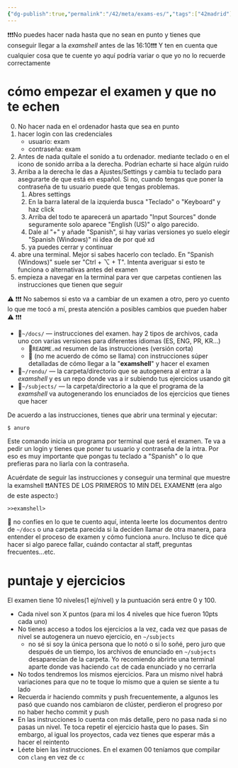```yaml
---
{"dg-publish":true,"permalink":"/42/meta/exams-es/","tags":["42madrid"]}
---
```


❗❗❗No puedes hacer nada hasta que no sean en punto y tienes que conseguir llegar a la *examshell* antes de las 16:10❗❗❗
Y ten en cuenta que cualquier cosa que te cuente yo aquí podría variar o que yo no lo recuerde correctamente


# cómo empezar el examen y que no te echen
0. No hacer nada en el ordenador hasta que sea en punto
1. hacer login con las credenciales
	- usuario: exam
	- contraseña: exam
2. Antes de nada quítale el sonido a tu ordenador. mediante teclado o en el icono de sonido arriba a la derecha. Podrían echarte si hace algún ruido
3. Arriba a la derecha le das a Ajustes/Settings y cambia tu teclado para asegurarte de que está en español. Si no, cuando tengas que poner la contraseña de tu usuario puede que tengas problemas.
	1. Abres settings
	2. En la barra lateral de la izquierda busca "Teclado" o "Keyboard" y haz click
	3. Arriba del todo te aparecerá un apartado "Input Sources" donde seguramente solo aparece "English (US)" o algo parecido.
	4. Dale al "+" y añade "Spanish", si hay varias versiones yo suelo elegir "Spanish (Windows)" ni idea de por qué xd
	5. ya puedes cerrar y continuar
4. abre una terminal. Mejor si sabes hacerlo con teclado. En "Spanish (Windows)" suele ser "Ctrl + ⌥ + T". Intenta averiguar si esto te funciona o alternativas antes del examen
5. empieza a navegar en la terminal para ver que carpetas contienen las instrucciones que tienen que seguir

⚠ ❗❗❗ No sabemos si esto va a cambiar de un examen a otro, pero yo cuento lo que me tocó a mí, presta atención a posibles cambios que pueden haber ⚠ ❗❗❗

- 📁`~/docs/` — instrucciones del examen. hay 2 tipos de archivos, cada uno con varias versiones para diferentes idiomas (ES, ENG, PR, KR...)
	- 📄`README.md` resumen de las instrucciones (versión corta)
	- 📄 (no me acuerdo de cómo se llama) con instrucciones súper detalladas de cómo llegar a la "**examshell**" y hacer el examen
- 📁`~/rendu/` — la carpeta/directorio que se autogenera al entrar a la *examshell* y es un repo donde vas a ir subiendo tus ejercicios usando git
- 📁`~/subjects/` — la carpeta/directorio a la que el programa de la *examshell* va autogenerando los enunciados de los ejercicios que tienes que hacer

De acuerdo a las instrucciones, tienes que abrir una terminal y ejecutar:
```bash
$ anuro
```
Este comando inicia un programa por terminal que será el examen.
Te va a pedir un login y tienes que poner tu usuario y contraseña de la intra. Por eso es muy importante que pongas tu teclado a "Spanish" o lo que prefieras para no liarla con la contraseña.

Acuérdate de seguir las instrucciones y conseguir una terminal que muestre la examshell ❗❗ANTES DE LOS PRIMEROS 10 MIN DEL EXAMEN❗❗ (era algo de este aspecto:)

```
>>examshell>
```
 
👀 no confíes en lo que te cuento aquí, intenta leerte los documentos dentro de  `~/docs` o una carpeta parecida si la deciden llamar de otra manera, para entender el proceso de examen y cómo funciona  `anuro`.
Incluso te dice qué hacer si algo parece fallar, cuándo contactar al staff, preguntas frecuentes...etc.

# puntaje y ejercicios

El examen tiene 10 niveles(1 ej/nivel) y la puntuación será entre 0 y 100.
- Cada nivel son X puntos (para mi los 4 niveles que hice fueron 10pts cada uno) 
- No tienes acceso a todos los ejercicios a la vez, cada vez que pasas de nivel se autogenera un nuevo ejercicio, en `~/subjects`
	- no sé si soy la única persona que lo notó o si lo soñé, pero juro que después de un tiempo, los archivos de enunciado en `~/subjects` desaparecían de la carpeta. Yo recomiendo abrirte una terminal aparte donde vas haciendo `cat` de cada enunciado y no cerrarla
- No todos tendremos los mismos ejercicios. Para un mismo nivel habrá variaciones para que no te toque lo mismo que a quien se siente a tu lado
- Recuerda ir haciendo commits y push frecuentemente, a algunos les pasó que cuando nos cambiaron de clúster, perdieron el progreso por no haber hecho commit y push
- En las instrucciones lo cuenta con más detalle, pero no pasa nada si no pasas un nivel. Te toca repetir el ejercicio hasta que lo pases. Sin embargo, al igual los proyectos, cada vez tienes que esperar más a hacer el reintento
- Léete bien las instrucciones. En el examen 00 teníamos que compilar con `clang` en vez de `cc`



